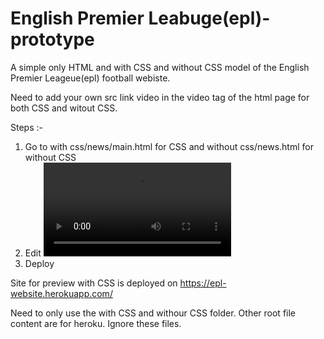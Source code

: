 # English Premier Leabuge(epl)-prototype
A simple only HTML and with CSS and without CSS model of the English Premier Leageue(epl) football webiste.
 
Need to add your own src link video in the video tag of the html page for both CSS and witout CSS.

Steps :-
 1. Go to with css/news/main.html for CSS and 
    without css/news.html for without CSS
 2. Edit <video> tag by changing the 
    <source src="YOUR LOCAL FILE PATH" type="video/mp4" />
 3. Deploy 
 
 Site for preview with CSS is deployed on
  https://epl-website.herokuapp.com/
 

 Need to only use the with CSS and withour CSS folder. Other root file content are for heroku. Ignore these files.
